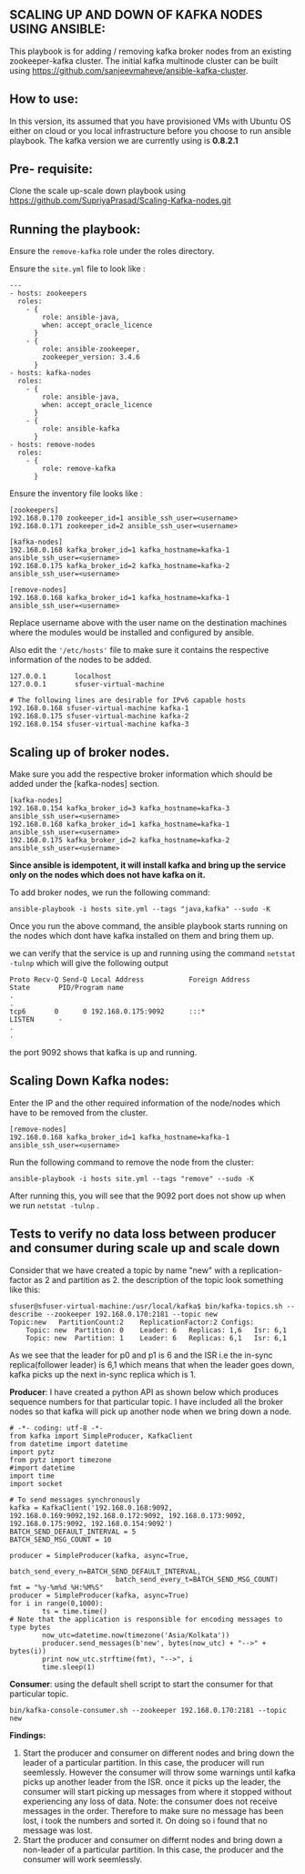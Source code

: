 ## SCALING UP AND DOWN OF KAFKA NODES USING ANSIBLE:

This playbook is for adding / removing kafka broker nodes from an existing zookeeper-kafka cluster. The initial kafka multinode cluster can be built using https://github.com/sanjeevmaheve/ansible-kafka-cluster. 

## How to use: 
In this version, its assumed that you have provisioned VMs with Ubuntu OS either on cloud or you local infrastructure before you choose to run ansible playbook.
The kafka version we are currently using is **0.8.2.1**

## Pre- requisite:
Clone the scale up-scale down playbook using https://github.com/SupriyaPrasad/Scaling-Kafka-nodes.git

## Running the playbook:

Ensure the `remove-kafka` role under the roles directory.

Ensure the `site.yml` file to look like :
```
---
- hosts: zookeepers
  roles:
    - {
        role: ansible-java,
        when: accept_oracle_licence
      }
    - {
        role: ansible-zookeeper,
        zookeeper_version: 3.4.6
      }
- hosts: kafka-nodes
  roles:
    - {
        role: ansible-java,
        when: accept_oracle_licence
      }
    - {
        role: ansible-kafka
      }
- hosts: remove-nodes
  roles:
    - {
        role: remove-kafka
      }

```
Ensure the inventory file looks like :

```
[zookeepers]
192.168.0.170 zookeeper_id=1 ansible_ssh_user=<username>
192.168.0.171 zookeeper_id=2 ansible_ssh_user=<username>

[kafka-nodes]
192.168.0.168 kafka_broker_id=1 kafka_hostname=kafka-1 ansible_ssh_user=<username>
192.168.0.175 kafka_broker_id=2 kafka_hostname=kafka-2 ansible_ssh_user=<username>

[remove-nodes]
192.168.0.168 kafka_broker_id=1 kafka_hostname=kafka-1 ansible_ssh_user=<username>
```
Replace username above with the user name on the destination machines where the modules would be installed and configured by ansible. 

Also edit the ` '/etc/hosts' ` file to make sure it contains the respective information of the nodes to be added.
```
127.0.0.1       localhost
127.0.0.1       sfuser-virtual-machine

# The following lines are desirable for IPv6 capable hosts
192.168.0.168 sfuser-virtual-machine kafka-1
192.168.0.175 sfuser-virtual-machine kafka-2
192.168.0.154 sfuser-virtual-machine kafka-3
```

## Scaling up of broker nodes.
Make sure you add the respective broker information which should be added under the [kafka-nodes] section. 
```
[kafka-nodes]
192.168.0.154 kafka_broker_id=3 kafka_hostname=kafka-3 ansible_ssh_user=<username>
192.168.0.168 kafka_broker_id=1 kafka_hostname=kafka-1 ansible_ssh_user=<username>
192.168.0.175 kafka_broker_id=2 kafka_hostname=kafka-2 ansible_ssh_user=<username>
```
**Since ansible is idempotent, it will install kafka and bring up the service only on the nodes which does not have kafka on it.**

To add broker nodes, we run the following command:
``` 
ansible-playbook -i hosts site.yml --tags "java,kafka" --sudo -K 
```

Once you run the above command, the ansible playbook starts running on the nodes which dont have kafka installed on them and bring them up. 

we can verify that the service is up and running using the command ` netstat -tulnp ` which will give the following output
```
Proto Recv-Q Send-Q Local Address           Foreign Address         State       PID/Program name
.
.
tcp6       0      0 192.168.0.175:9092      :::*                    LISTEN      -               
.
.
```
the port 9092 shows that kafka is up and running. 

## Scaling Down Kafka nodes: 
Enter the IP and the other required information of the node/nodes which have to be removed from the cluster. 
```
[remove-nodes]
192.168.0.168 kafka_broker_id=1 kafka_hostname=kafka-1 ansible_ssh_user=<username>
```
Run the following command to remove the node from the cluster:
```
ansible-playbook -i hosts site.yml --tags "remove" --sudo -K
```
After running this, you will see that the 9092 port does not show up when we run `netstat -tulnp` .

## Tests to verify no data loss between producer and consumer during scale up and scale down

Consider that we have created a topic by name "new" with a replication-factor as 2 and partition as 2. the description of the topic look something like this:
```
sfuser@sfuser-virtual-machine:/usr/local/kafka$ bin/kafka-topics.sh --describe --zookeeper 192.168.0.170:2181 --topic new
Topic:new	PartitionCount:2	ReplicationFactor:2	Configs:
	Topic: new	Partition: 0	Leader: 6	Replicas: 1,6	Isr: 6,1
	Topic: new	Partition: 1	Leader: 6	Replicas: 6,1	Isr: 6,1
```
As we see that the leader for p0 and p1 is 6 and the ISR i.e the in-sync replica(follower leader) is 6,1 which means that when the leader goes down, kafka picks up the next in-sync replica which is 1. 

**Producer**: I have created a python API as shown below which produces sequence numbers for that particular topic. I have included all the broker nodes so that kafka will pick up another node when we bring down a node.
```
# -*- coding: utf-8 -*-
from kafka import SimpleProducer, KafkaClient
from datetime import datetime
import pytz
from pytz import timezone
#import datetime
import time
import socket

# To send messages synchronously
kafka = KafkaClient('192.168.0.168:9092, 192.168.0.169:9092,192.168.0.172:9092, 192.168.0.173:9092, 192.168.0.175:9092, 192.168.0.154:9092')
BATCH_SEND_DEFAULT_INTERVAL = 5
BATCH_SEND_MSG_COUNT = 10

producer = SimpleProducer(kafka, async=True,
                          batch_send_every_n=BATCH_SEND_DEFAULT_INTERVAL,
                          batch_send_every_t=BATCH_SEND_MSG_COUNT)
fmt = "%y-%m%d %H:%M%S"
producer = SimpleProducer(kafka, async=True)
for i in range(0,1000):
        ts = time.time()
# Note that the application is responsible for encoding messages to type bytes
        now_utc=datetime.now(timezone('Asia/Kolkata'))
        producer.send_messages(b'new', bytes(now_utc) + "-->" + bytes(i))
        print now_utc.strftime(fmt), "-->", i
        time.sleep(1)

```
**Consumer**: using the default shell script to start the consumer for that particular topic.
```
bin/kafka-console-consumer.sh --zookeeper 192.168.0.170:2181 --topic new
```

**Findings:**

1. Start the producer and consumer on different nodes and bring down the leader of a particular partition. 
      In this case, the producer will run seemlessly. However the consumer will throw some warnings until kafka picks up           another leader from the ISR. once it picks up the leader, the consumer will start picking up messages from where it          stopped without experiencing any loss of data.
      Note: the consumer does not receive messages in the order. Therefore to make sure no message has been lost, i took the       numbers and sorted it. On doing so i found that no message was lost.
2. Start the producer and consumer on differnt nodes and bring down a non-leader of a particular partition.
      In this case, the producer and the consumer will work seemlessly.
